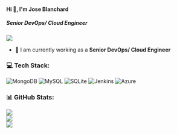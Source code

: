 #### Hi 👋, I'm Jose Blanchard
##### **Senior DevOps/ Cloud Engineer**

[![](https://visitcount.itsvg.in/api?id=joseblanchard81&icon=0&color=9)](https://visitcount.itsvg.in)

- 🔭 I am currently working as a **Senior DevOps/ Cloud Engineer**

### 💻 Tech Stack:
![MongoDB](https://img.shields.io/badge/MongoDB-%234ea94b.svg?style=flat&logo=mongodb&logoColor=white) ![MySQL](https://img.shields.io/badge/mysql-%2300f.svg?style=flat&logo=mysql&logoColor=white) ![SQLite](https://img.shields.io/badge/sqlite-%2307405e.svg?style=flat&logo=sqlite&logoColor=white) ![Jenkins](https://img.shields.io/badge/jenkins-%232C5263.svg?style=flat&logo=jenkins&logoColor=white) ![Azure](https://img.shields.io/badge/azure-%230072C6.svg?style=flat&logo=azure-devops&logoColor=white)

### 📊 GitHub Stats:
![](https://github-readme-stats.vercel.app/api?username=joseblanchard81&theme=radical&hide_border=false&include_all_commits=false&count_private=false)<br/>
![](https://github-readme-streak-stats.herokuapp.com/?user=joseblanchard81&theme=radical&hide_border=false)<br/>
![](https://github-readme-stats.vercel.app/api/top-langs/?username=joseblanchard81&theme=radical&hide_border=false&include_all_commits=false&count_private=false&layout=compact)

